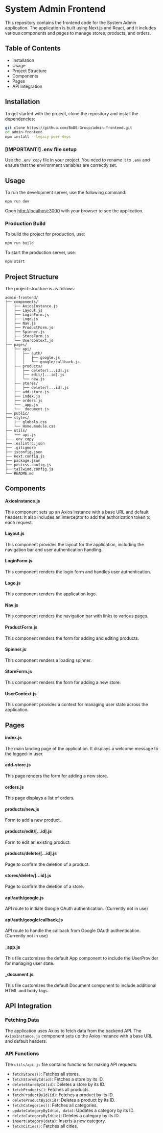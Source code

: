 # System Admin Frontend

This repository contains the frontend code for the System Admin application. The application is built using Next.js and React, and it includes various components and pages to manage stores, products, and orders.

## Table of Contents

- Installation
- Usage
- Project Structure
- Components
- Pages
- API Integration

## Installation

To get started with the project, clone the repository and install the dependencies:

```bash
git clone https://github.com/BoDS-Group/admin-frontend.git
cd admin-frontend
npm install --legacy-peer-deps
```

### [IMPORTANT!] .env file setup
Use the `.env copy` file in your project. You need to rename it to `.env` and ensure that the environment variables are correctly set.

## Usage

To run the development server, use the following command:

```bash
npm run dev
```

Open [http://localhost:3000](http://localhost:3000) with your browser to see the application.

### Production Build
To build the project for production, use:

```bash
npm run build
```

To start the production server, use:

```bash
npm start
```

## Project Structure

The project structure is as follows:

```
admin-frontend/
├── components/
│   ├── AxiosInstance.js
│   ├── Layout.js
│   ├── LoginForm.js
│   ├── Logo.js
│   ├── Nav.js
│   ├── ProductForm.js
│   ├── Spinner.js
│   ├── StoreForm.js
│   └── UserContext.js
├── pages/
│   ├── api/
│   │   ├── auth/
│   │   │   ├── google.js
│   │   │   └── google/callback.js
│   ├── products/
│   │   ├── delete/[...id].js
│   │   ├── edit/[...id].js
│   │   └── new.js
│   ├── stores/
│   │   ├── delete/[...id].js
│   ├── add-store.js
│   ├── index.js
│   ├── orders.js
│   └── _app.js
│   └── _document.js
├── public/
├── styles/
│   ├── globals.css
│   └── Home.module.css
├── utils/
│   └── api.js
├── .env copy
├── .eslintrc.json
├── .gitignore
├── jsconfig.json
├── next.config.js
├── package.json
├── postcss.config.js
├── tailwind.config.js
└── README.md
```

## Components

#### AxiosInstance.js
This component sets up an Axios instance with a base URL and default headers. It also includes an interceptor to add the authorization token to each request.

#### Layout.js
This component provides the layout for the application, including the navigation bar and user authentication handling.

#### LoginForm.js
This component renders the login form and handles user authentication.

#### Logo.js
This component renders the application logo.

#### Nav.js
This component renders the navigation bar with links to various pages.

#### ProductForm.js
This component renders the form for adding and editing products.

#### Spinner.js
This component renders a loading spinner.

#### StoreForm.js
This component renders the form for adding a new store.

#### UserContext.js
This component provides a context for managing user state across the application.

## Pages

#### index.js
The main landing page of the application. It displays a welcome message to the logged-in user.

#### add-store.js
This page renders the form for adding a new store.

#### orders.js
This page displays a list of orders.

#### products/new.js
Form to add a new product.

#### products/edit/[...id].js
Form to edit an existing product.

#### products/delete/[...id].js
Page to confirm the deletion of a product.

#### stores/delete/[...id].js
Page to confirm the deletion of a store.

#### api/auth/google.js
API route to initiate Google OAuth authentication. (Currently not in use)

#### api/auth/google/callback.js
API route to handle the callback from Google OAuth authentication. (Currently not in use)

#### _app.js
This file customizes the default App component to include the UserProvider for managing user state.

#### _document.js
This file customizes the default Document component to include additional HTML and body tags.

## API Integration

### Fetching Data
The application uses Axios to fetch data from the backend API. The `AxiosInstance.js` component sets up the Axios instance with a base URL and default headers.

### API Functions
The `utils/api.js` file contains functions for making API requests:

- `fetchStores()`: Fetches all stores.
- `fetchStoreById(id)`: Fetches a store by its ID.
- `deleteStoreById(id)`: Deletes a store by its ID.
- `fetchProducts()`: Fetches all products.
- `fetchProductById(id)`: Fetches a product by its ID.
- `deleteProductById(id)`: Deletes a product by its ID.
- `fetchCategories()`: Fetches all categories.
- `updateCategoryById(id, data)`: Updates a category by its ID.
- `deleteCategoryById(id)`: Deletes a category by its ID.
- `insertCategory(data)`: Inserts a new category.
- `fetchCities()`: Fetches all cities.
